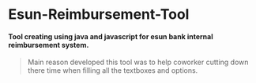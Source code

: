 # Esun-Reimbursement-Tool

#### Tool creating using java and javascript for esun bank internal reimbursement system.

> Main reason developed this tool was to help coworker cutting down there time when filling all the textboxes and options.
